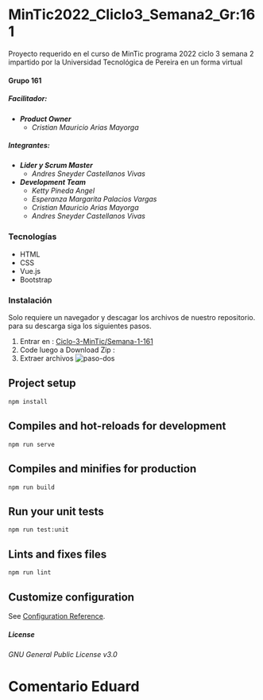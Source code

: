 # MinTic2022_Cliclo3_Semana2_Gr:161

Proyecto requerido en el curso de MinTic programa 2022 ciclo 3 semana 2 impartido por la Universidad Tecnológica de Pereira en un forma virtual

#### Grupo 161
##### Facilitador:
   - ***Product Owner***
      - _Cristian Mauricio Arias Mayorga_
##### Integrantes:
  - ***Lider y Scrum Master***
       - _Andres Sneyder Castellanos Vivas_ 
  - ***Development Team***
       - _Ketty Pineda Angel_
       - _Esperanza Margarita Palacios Vargas_
       - _Cristian Mauricio Arias Mayorga_
       - _Andres Sneyder Castellanos Vivas_ 
      

### Tecnologías
- HTML
- CSS
- Vue.js
- Bootstrap

### Instalación

Solo requiere un navegador y descagar los archivos de nuestro repositorio. para su descarga siga los siguientes pasos.
1. Entrar en : [Ciclo-3-MinTic/Semana-1-161]
2. Code luego a Download Zip : 
3. Extraer archivos ![paso-dos](https://i.ibb.co/m4zPZ8p/Screenshot-8.jpg)

## Project setup
```
npm install
```
## Compiles and hot-reloads for development
```
npm run serve
```
## Compiles and minifies for production
```
npm run build
```
## Run your unit tests
```
npm run test:unit
```
## Lints and fixes files
```
npm run lint
```
## Customize configuration
See [Configuration Reference](https://cli.vuejs.org/config/).
 

##### License
_GNU General Public License v3.0_


[Ciclo-3-MinTic/Semana-1-161]: <https://github.com/Ciclo-3-MinTic/Semana-1-161>

# Comentario Eduard

